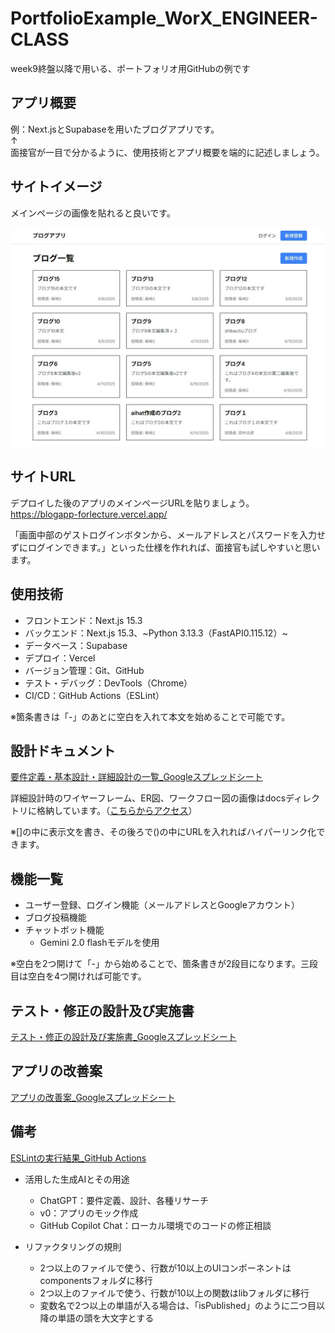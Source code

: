 # PortfolioExample_WorX_ENGINEER-CLASS
week9終盤以降で用いる、ポートフォリオ用GitHubの例です

## アプリ概要
例：Next.jsとSupabaseを用いたブログアプリです。  
↑  
面接官が一目で分かるように、使用技術とアプリ概要を端的に記述しましょう。

## サイトイメージ
メインページの画像を貼れると良いです。

![アプリ画面](https://github.com/aihat9161/PortfolioExample_WorX_ENGINEER-CLASS/blob/f72a921271bddc8d47744118a0838061c302a9d7/docs/%E3%82%A2%E3%83%97%E3%83%AA%E3%81%AE%E3%83%A1%E3%82%A4%E3%83%B3%E3%83%9A%E3%83%BC%E3%82%B8%E7%94%BB%E5%83%8F.jpg?raw=true)

## サイトURL

デプロイした後のアプリのメインページURLを貼りましょう。  
https://blogapp-forlecture.vercel.app/


「画面中部のゲストログインボタンから、メールアドレスとパスワードを入力せずにログインできます。」といった仕様を作れれば、面接官も試しやすいと思います。

## 使用技術
- フロントエンド：Next.js 15.3
- バックエンド：Next.js 15.3、~Python 3.13.3（FastAPI0.115.12）~
- データベース：Supabase
- デプロイ：Vercel
- バージョン管理：Git、GitHub
- テスト・デバッグ：DevTools（Chrome）
- CI/CD：GitHub Actions（ESLint）

※箇条書きは「-」のあとに空白を入れて本文を始めることで可能です。

## 設計ドキュメント
[要件定義・基本設計・詳細設計の一覧_Googleスプレッドシート](https://docs.google.com/spreadsheets/d/1yBssPgoUI_8TMwVZA2hWOLQj3-l7oirLB2FQ1YJgCww/edit?usp=sharing)

詳細設計時のワイヤーフレーム、ER図、ワークフロー図の画像はdocsディレクトリに格納しています。（[こちらからアクセス](./docs)）

※[]の中に表示文を書き、その後ろで()の中にURLを入れればハイパーリンク化できます。

## 機能一覧
- ユーザー登録、ログイン機能（メールアドレスとGoogleアカウント）
- ブログ投稿機能
- チャットボット機能
  - Gemini 2.0 flashモデルを使用

※空白を2つ開けて「-」から始めることで、箇条書きが2段目になります。三段目は空白を4つ開ければ可能です。

## テスト・修正の設計及び実施書
[テスト・修正の設計及び実施書_Googleスプレッドシート](https://docs.google.com/spreadsheets/d/1ph7XaLu4a2k_kDBEpj_ySTBPETJvg5143ZMk5G90DUA/edit?usp=sharing)

## アプリの改善案
[アプリの改善案_Googleスプレッドシート](https://docs.google.com/spreadsheets/d/1fgynpBKhx8zaNkMweeYVQl52bP6Z8dJZOmmY8MHXjQM/edit?usp=sharing)

## 備考
[ESLintの実行結果_GitHub Actions](https://github.com/aihat9161/PortfolioExample_Next.js_BlogAppWorX_ENGINEER-CLASS/actions/runs/14956271682/job/42012343864)

- 活用した生成AIとその用途
  - ChatGPT：要件定義、設計、各種リサーチ
  - v0：アプリのモック作成
  - GitHub Copilot Chat：ローカル環境でのコードの修正相談

- リファクタリングの規則
  - 2つ以上のファイルで使う、行数が10以上のUIコンポーネントはcomponentsフォルダに移行
  - 2つ以上のファイルで使う、行数が10以上の関数はlibフォルダに移行
  - 変数名で2つ以上の単語が入る場合は、「isPublished」のように二つ目以降の単語の頭を大文字とする
